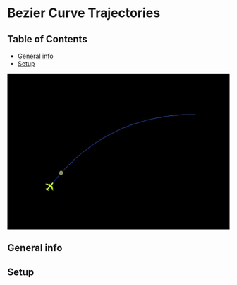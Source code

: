 
# Bezier Curve Trajectories

## Table of Contents
* [General info](#general-info)
* [Setup](#setup)



<img align="center" src="https://github.com/Ethress/Small-Adventures/blob/main/C%2B%2B/Bezier%20Curve%20Trajectories/Images/Gif%20Trajectory.gif">

## General info


## Setup

